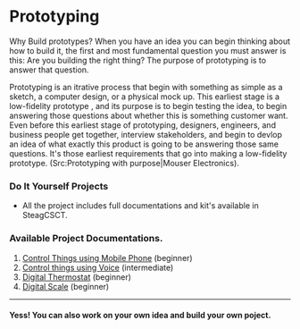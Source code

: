# Prototyping

Why Build prototypes? When you have an idea you can begin thinking about how to build it, the first and most fundamental question you must answer is this: Are you building the right thing? The purpose of prototyping is to answer that question.

Prototyping is an itrative process that begin with something as simple as a sketch, a computer design, or a physical mock up. This earliest stage is a low-fidelity prototype , and its purpose is to begin testing the idea, to begin answering those questions about whether this is something customer want. Even before this earliest stage of prototyping, designers, engineers, and business people get together, interview stakeholders, and begin to devlop an idea of what exactly this product is going to be answering those same questions. It's those earliest requirements that go into making a low-fidelity prototype. (Src:Prototyping with purpose|Mouser Electronics).

### Do It Yourself Projects 

* All the project includes full documentations and kit's available in SteagCSCT. 

### Available Project Documentations. 


1. [Control Things using Mobile Phone](Control-Things-Using-Mobile-Phone/control-things-using-phone.md) (beginner)
2. [Control things using Voice](Control-Things-Using-Voice/control-things-using-voice.md) (intermediate)
3. [Digital Thermostat](Digital-Thermostat/digital-thermostat.md) (beginner)
4. [Digital Scale](Digital-Scale/digital-scale.md) (beginner)


<hr>

#### Yess! You can also work on your own idea and build your own poject.
